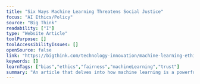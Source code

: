 ```yaml
---
title: "Six Ways Machine Learning Threatens Social Justice"
focus: "AI Ethics/Policy"
source: "Big Think"
readability: ["I"]
type: "Website Article"
toolPurpose: []
toolAccessibilityIssues: []
openSource: false
link: "https://bigthink.com/technology-innovation/machine-learning-ethics"
keywords: []
learnTags: ["bias","ethics","fairness","machineLearning","trust"]
summary: "An article that delves into how machine learning is a powerful and imperfect tool that should not go unmonitored. "
---
```


